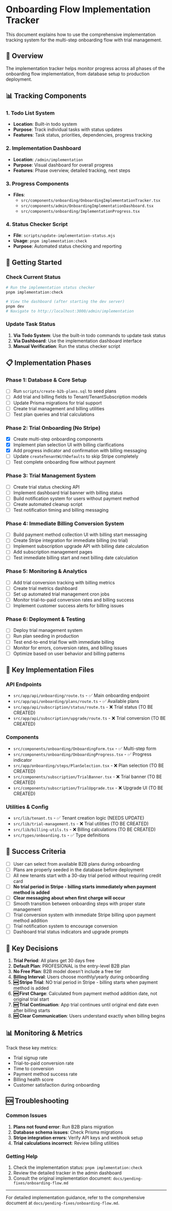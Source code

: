 # Onboarding Flow Implementation Tracker

This document explains how to use the comprehensive implementation tracking system for the multi-step onboarding flow with trial management.

## 🎯 Overview

The implementation tracker helps monitor progress across all phases of the onboarding flow implementation, from database setup to production deployment.

## 📊 Tracking Components

### 1. Todo List System
- **Location**: Built-in todo system
- **Purpose**: Track individual tasks with status updates
- **Features**: Task status, priorities, dependencies, progress tracking

### 2. Implementation Dashboard
- **Location**: `/admin/implementation`
- **Purpose**: Visual dashboard for overall progress
- **Features**: Phase overview, detailed tracking, next steps

### 3. Progress Components
- **Files**: 
  - `src/components/onboarding/OnboardingImplementationTracker.tsx`
  - `src/components/admin/OnboardingImplementationDashboard.tsx`
  - `src/components/onboarding/ImplementationProgress.tsx`

### 4. Status Checker Script
- **File**: `scripts/update-implementation-status.mjs`
- **Usage**: `pnpm implementation:check`
- **Purpose**: Automated status checking and reporting

## 🚀 Getting Started

### Check Current Status
```bash
# Run the implementation status checker
pnpm implementation:check

# View the dashboard (after starting the dev server)
pnpm dev
# Navigate to http://localhost:3000/admin/implementation
```

### Update Task Status
1. **Via Todo System**: Use the built-in todo commands to update task status
2. **Via Dashboard**: Use the implementation dashboard interface
3. **Manual Verification**: Run the status checker script

## 📋 Implementation Phases

### Phase 1: Database & Core Setup
- [ ] Run `scripts/create-b2b-plans.sql` to seed plans
- [ ] Add trial and billing fields to Tenant/TenantSubscription models  
- [ ] Update Prisma migrations for trial support
- [ ] Create trial management and billing utilities
- [ ] Test plan queries and trial calculations

### Phase 2: Trial Onboarding (No Stripe)
- [x] Create multi-step onboarding components
- [x] Implement plan selection UI with billing clarifications
- [x] Add progress indicator and confirmation with billing messaging
- [ ] Update `createTenantWithDefaults` to skip Stripe completely
- [ ] Test complete onboarding flow without payment

### Phase 3: Trial Management System
- [ ] Create trial status checking API
- [ ] Implement dashboard trial banner with billing status
- [ ] Build notification system for users without payment method
- [ ] Create automated cleanup script
- [ ] Test notification timing and billing messaging

### Phase 4: Immediate Billing Conversion System
- [ ] Build payment method collection UI with billing start messaging
- [ ] Create Stripe integration for immediate billing (no trial)
- [ ] Implement subscription upgrade API with billing date calculation
- [ ] Add subscription management pages
- [ ] Test immediate billing start and next billing date calculation

### Phase 5: Monitoring & Analytics
- [ ] Add trial conversion tracking with billing metrics
- [ ] Create trial metrics dashboard
- [ ] Set up automated trial management cron jobs
- [ ] Monitor trial-to-paid conversion rates and billing success
- [ ] Implement customer success alerts for billing issues

### Phase 6: Deployment & Testing
- [ ] Deploy trial management system
- [ ] Run plan seeding in production
- [ ] Test end-to-end trial flow with immediate billing
- [ ] Monitor for errors, conversion rates, and billing issues
- [ ] Optimize based on user behavior and billing patterns

## 🔧 Key Implementation Files

### API Endpoints
- `src/app/api/onboarding/route.ts` - ✅ Main onboarding endpoint
- `src/app/api/onboarding/plans/route.ts` - ✅ Available plans
- `src/app/api/subscription/status/route.ts` - ❌ Trial status (TO BE CREATED)
- `src/app/api/subscription/upgrade/route.ts` - ❌ Trial conversion (TO BE CREATED)

### Components
- `src/components/onboarding/OnboardingForm.tsx` - ✅ Multi-step form
- `src/components/onboarding/OnboardingProgress.tsx` - ✅ Progress indicator
- `src/app/onboarding/steps/PlanSelection.tsx` - ❌ Plan selection (TO BE CREATED)
- `src/components/subscription/TrialBanner.tsx` - ❌ Trial banner (TO BE CREATED)
- `src/components/subscription/TrialUpgrade.tsx` - ❌ Upgrade UI (TO BE CREATED)

### Utilities & Config
- `src/lib/tenant.ts` - ✅ Tenant creation logic (NEEDS UPDATE)
- `src/lib/trial-management.ts` - ❌ Trial utilities (TO BE CREATED)
- `src/lib/billing-utils.ts` - ❌ Billing calculations (TO BE CREATED)
- `src/types/onboarding.ts` - ✅ Type definitions

## 🎯 Success Criteria

- [ ] User can select from available B2B plans during onboarding
- [ ] Plans are properly seeded in the database before deployment
- [ ] All new tenants start with a 30-day trial period without requiring credit card
- [ ] **No trial period in Stripe - billing starts immediately when payment method is added**
- [ ] **Clear messaging about when first charge will occur**
- [ ] Smooth transition between onboarding steps with proper state management
- [ ] Trial conversion system with immediate Stripe billing upon payment method addition
- [ ] Trial notification system to encourage conversion
- [ ] Dashboard trial status indicators and upgrade prompts

## 🔑 Key Decisions

1. **Trial Period**: All plans get 30 days free
2. **Default Plan**: PROFESIONAL is the entry-level B2B plan
3. **No Free Plan**: B2B model doesn't include a free tier
4. **Billing Interval**: Users choose monthly/yearly during onboarding
5. **🆕 Stripe Trial**: NO trial period in Stripe - billing starts when payment method is added
6. **🆕 First Charge**: Calculated from payment method addition date, not original trial start
7. **🆕 Trial Continuation**: App trial continues until original end date even after billing starts
8. **🆕 Clear Communication**: Users understand exactly when billing begins

## 📊 Monitoring & Metrics

Track these key metrics:
- Trial signup rate
- Trial-to-paid conversion rate
- Time to conversion
- Payment method success rate
- Billing health score
- Customer satisfaction during onboarding

## 🆘 Troubleshooting

### Common Issues
1. **Plans not found error**: Run B2B plans migration
2. **Database schema issues**: Check Prisma migrations
3. **Stripe integration errors**: Verify API keys and webhook setup
4. **Trial calculations incorrect**: Review billing utilities

### Getting Help
1. Check the implementation status: `pnpm implementation:check`
2. Review the detailed tracker in the admin dashboard
3. Consult the original implementation document: `docs/pending-fixes/onboarding-flow.md`

---

For detailed implementation guidance, refer to the comprehensive document at `docs/pending-fixes/onboarding-flow.md`.